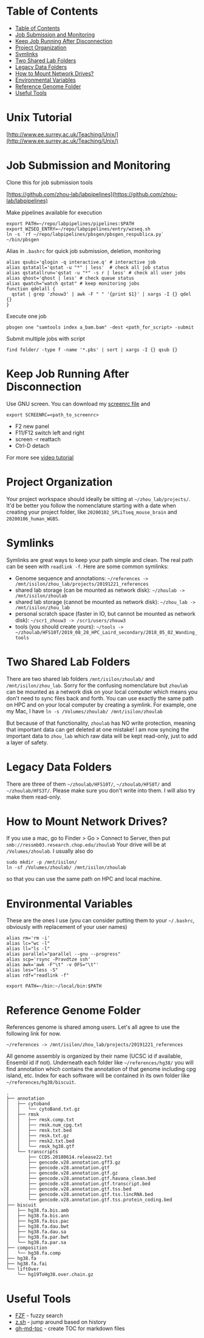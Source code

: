 Table of Contents
=================

<!--ts-->
   * [Table of Contents](#table-of-contents)
   * [Job Submission and Monitoring](#job-submission-and-monitoring)
   * [Keep Job Running After Disconnection](#keep-job-running-after-disconnection)
   * [Project Organization](#project-organization)
   * [Symlinks](#symlinks)
   * [Two Shared Lab Folders](#two-shared-lab-folders)
   * [Legacy Data Folders](#legacy-data-folders)
   * [How to Mount Network Drives?](#how-to-mount-network-drives)
   * [Environmental Variables](#environmental-variables)
   * [Reference Genome Folder](#reference-genome-folder)
   * [Useful Tools](#useful-tools)

<!-- Added by: zhouw3, at: Tue Jan 28 15:39:44 EST 2020 -->

<!--te-->

# Unix Tutorial

[http://www.ee.surrey.ac.uk/Teaching/Unix/](http://www.ee.surrey.ac.uk/Teaching/Unix/)

# Job Submission and Monitoring

Clone this for job submission tools

[https://github.com/zhou-lab/labpipelines](https://github.com/zhou-lab/labpipelines)

Make pipelines available for execution

```
export PATH=~/repo/labpipelines/pipelines:$PATH
export WZSEQ_ENTRY=~/repo/labpipelines/entry/wzseq.sh
ln -s `rf ~/repo/labpipelines/pbsgen/pbsgen_respublica.py` ~/bin/pbsgen
```

Alias in `.bashrc` for quick job submission, deletion, monitoring

```
alias qsubi='qlogin -q interactive.q' # interactive job
alias qstatall='qstat -u "*" | less'  # check all job status
alias qstatallrun='qstat -u "*" -s r | less' # check all user jobs
alias qhost='qhost | less' # check queue status
alias qwatch="watch qstat" # keep monitoring jobs
function qdelall {
  qstat | grep 'zhouw3' | awk -F " " '{print $1}' | xargs -I {} qdel {}
}
```

Execute one job

```
pbsgen one "samtools index a_bam.bam" -dest <path_for_script> -submit
```

Submit multiple jobs with script

```
find folder/ -type f -name '*.pbs' | sort | xargs -I {} qsub {}
```

# Keep Job Running After Disconnection

Use GNU screen. You can download my [screenrc file](https://github.com/zhou-lab/labwiki/blob/master/config/screenrc) and 

```
export SCREENRC=<path_to_screenrc>
```

- F2 new panel
- F11/F12 switch left and right
- screen -r reattach
- Ctrl-D detach

For more see [video tutorial](https://www.youtube.com/watch?v=HomIzLB-HBc)

# Project Organization
Your project workspace should ideally be sitting at `~/zhou_lab/projects/`.
It'd be better you follow the nomenclature starting with a date when creating your project folder, like `20200102_SPLiTseq_mouse_brain` and `20200106_human_WGBS`.

# Symlinks
Symlinks are great ways to keep your path simple and clean. The real path can be seen with `readlink -f`. Here are some common symlinks:

- Genome sequence and annotations: `~/references -> /mnt/isilon/zhou_lab/projects/20191221_references`
- shared lab storage (can be mounted as network disk): `~/zhoulab -> /mnt/isilon/zhoulab`
- shared lab storage (cannot be mounted as network disk): `~/zhou_lab -> /mnt/isilon/zhou_lab`
- personal scratch space (faster in IO, but cannot be mounted as network disk): `~/scr1_zhouw3 -> /scr1/users/zhouw3`
- tools (you should create yours): `~/tools -> ~/zhoulab/HFS10T/2019_08_28_HPC_Laird_secondary/2018_05_02_Wanding_tools`

# Two Shared Lab Folders
There are two shared lab folders `/mnt/isilon/zhoulab/` and `/mnt/isilon/zhou_lab`. 
Sorry for the confusing nomenclature but `zhoulab` can be mounted as a network disk on your local computer which means you don't need to sync files back and forth. You can use exactly the same path on HPC and on your local computer by creating a symlink. For example, one my Mac, I have
`ln -s /Volumes/zhoulab/ /mnt/isilon/zhoulab`

But because of that functionality, `zhoulab` has NO write protection, meaning that important data can get deleted at one mistake! I am now syncing the important data to `zhou_lab` which raw data will be kept read-only, just to add a layer of safety.

# Legacy Data Folders
There are three of them `~/zhoulab/HFS10T/`, `~/zhoulab/HFS8T/` and `~/zhoulab/HFS3T/`. Please make sure you don't write into them. I will also try make them read-only.

# How to Mount Network Drives?
If you use a mac, go to Finder > Go > Connect to Server, then put `smb://ressmb03.research.chop.edu/zhoulab`
Your drive will be at `/Volumes/zhoulab`. I usually also do 

```
sudo mkdir -p /mnt/isilon/
ln -sf /Volumes/zhoulab/ /mnt/isilon/zhoulab
```
so that you can use the same path on HPC and local machine.

# Environmental Variables
These are the ones I use (you can consider putting them to your `~/.bashrc`, obviously with replacement of your user names)

```
alias rm='rm -i'
alias lc="wc -l"
alias ll="ls -l"
alias parallel="parallel --gnu --progress"
alias scp='rsync -Pravdtze ssh'
alias awk='awk -F"\t" -v OFS="\t"'
alias les="less -S"
alias rdf="readlink -f"

export PATH=~/bin:~/local/bin:$PATH
```

# Reference Genome Folder

References genome is shared among users. Let's all agree to use the following link for now.

`~/references -> /mnt/isilon/zhou_lab/projects/20191221_references`

All genome assembly is organized by their name (UCSC id if available, Ensembl id if not). 
Underneath each folder like `~/references/hg38/` you will find annotation which contains the annotation of that genome including cpg island, etc. 
Index for each software will be contained in its own folder like `~/references/hg38/biscuit`.

```
.
├── annotation
│   ├── cytoband
│   │   └── cytoBand.txt.gz
│   ├── rmsk
│   │   ├── rmsk.comp.txt
│   │   ├── rmsk.num_cpg.txt
│   │   ├── rmsk.txt.bed
│   │   ├── rmsk.txt.gz
│   │   ├── rmsk2.txt.bed
│   │   └── rmsk_hg38.gtf
│   └── transcripts
│       ├── CCDS.20180614.release22.txt
│       ├── gencode.v28.annotation.gff3.gz
│       ├── gencode.v28.annotation.gtf
│       ├── gencode.v28.annotation.gtf.gz
│       ├── gencode.v28.annotation.gtf.havana_clean.bed
│       ├── gencode.v28.annotation.gtf.transcript.bed
│       ├── gencode.v28.annotation.gtf.tss.bed
│       ├── gencode.v28.annotation.gtf.tss.lincRNA.bed
│       └── gencode.v28.annotation.gtf.tss.protein_coding.bed
├── biscuit
│   ├── hg38.fa.bis.amb
│   ├── hg38.fa.bis.ann
│   ├── hg38.fa.bis.pac
│   ├── hg38.fa.dau.bwt
│   ├── hg38.fa.dau.sa
│   ├── hg38.fa.par.bwt
│   └── hg38.fa.par.sa
├── composition
│   └── hg38.fa.comp
├── hg38.fa
├── hg38.fa.fai
└── liftOver
    └── hg19ToHg38.over.chain.gz
```

# Useful Tools
- [FZF](https://github.com/junegunn/fzf) - fuzzy search
- [z.sh](https://github.com/rupa/z/blob/master/z.sh) - jump around based on history
- [gh-md-toc](https://github.com/ekalinin/github-markdown-toc) - create TOC for markdown files

